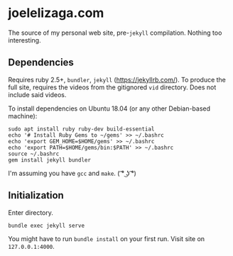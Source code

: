 # joelelizaga.com

The source of my personal web site, pre-`jekyll` compilation. Nothing too interesting.

## Dependencies

Requires ruby 2.5+, `bundler`, `jekyll` (https://jekyllrb.com/). To produce the full site, 
requires the videos from the gitignored `vid` directory. Does not include said videos.

To install dependencies on Ubuntu 18.04 (or any other Debian-based machine):

```
sudo apt install ruby ruby-dev build-essential
echo '# Install Ruby Gems to ~/gems' >> ~/.bashrc
echo 'export GEM_HOME=$HOME/gems' >> ~/.bashrc
echo 'export PATH=$HOME/gems/bin:$PATH' >> ~/.bashrc
source ~/.bashrc
gem install jekyll bundler
```

I'm assuming you have `gcc` and `make`. ( ͡° ͜ʖ ͡°)

## Initialization

Enter directory.

`bundle exec jekyll serve`

You might have to run `bundle install` on your first run. Visit site on `127.0.0.1:4000`.